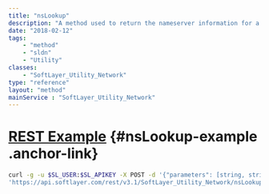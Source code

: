 ```yaml
---
title: "nsLookup"
description: "A method used to return the nameserver information for a given address"
date: "2018-02-12"
tags:
    - "method"
    - "sldn"
    - "Utility"
classes:
    - "SoftLayer_Utility_Network"
type: "reference"
layout: "method"
mainService : "SoftLayer_Utility_Network"
---
```


# [REST Example](#nsLookup-example) <a href="/article/rest/"><i class="fas fa-question"></i></a> {#nsLookup-example .anchor-link} 
```bash
curl -g -u $SL_USER:$SL_APIKEY -X POST -d '{"parameters": [string, string]}' \
'https://api.softlayer.com/rest/v3.1/SoftLayer_Utility_Network/nsLookup'
```
